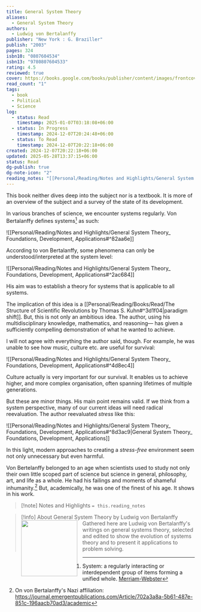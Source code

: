 ```yaml
---
title: General System Theory
aliases:
  - General System Theory
authors:
  - Ludwig von Bertalanffy
publisher: "New York : G. Braziller"
publish: "2003"
pages: 324
isbn10: "0807604534"
isbn13: "9780807604533"
rating: 4.5
reviewed: true
cover: https://books.google.com/books/publisher/content/images/frontcover/N6k2mILtPYIC?fife=w600-h900&source=gbs_api
read_count: "1"
tags:
  - book
  - Political
  - Science
log:
  - status: Read
    timestamp: 2025-01-07T03:18:08+06:00
  - status: In Progress
    timestamp: 2024-12-07T20:24:48+06:00
  - status: To Read
    timestamp: 2024-12-07T20:22:18+06:00
created: 2024-12-07T20:22:18+06:00
updated: 2025-05-28T13:37:15+06:00
status: Read
dg-publish: true
dg-note-icon: "2"
reading_notes: "[[Personal/Reading/Notes and Highlights/General System Theory_  Foundations, Development, Applications|General System Theory:  Foundations, Development, Applications]]"
---
```

This book neither dives deep into the subject nor is a textbook. It is more of an overview of the subject and a survey of the state of its development.

In various branches of science, we encounter systems regularly. Von Bertalanffy defines systems[^1] as such:

![[Personal/Reading/Notes and Highlights/General System Theory_  Foundations, Development, Applications#^82aa6e]]

According to von Bertalanffy, some phenomena can only be understood/interpreted at the system level:

![[Personal/Reading/Notes and Highlights/General System Theory_  Foundations, Development, Applications#^2ac684]]

 His aim was to establish a theory for systems that is applicable to all systems.

The implication of this idea is a [[Personal/Reading/Books/Read/The Structure of Scientific Revolutions by Thomas S. Kuhn#^3d1f04|paradigm shift]]. But, this is not only an ambitious idea. The author, using his multidisciplinary knowledge, mathematics, and reasoning— has given a sufficiently compelling demonstration of what he wanted to achieve.

I will not agree with everything the author said, though. For example, he was unable to see how music, culture etc. are useful for survival:

![[Personal/Reading/Notes and Highlights/General System Theory_  Foundations, Development, Applications#^4d8ec4]]

Culture actually is very important for our survival. It enables us to achieve higher, and more complex organisation, often spanning lifetimes of multiple generations.

But these are minor things. His main point remains valid. If we think from a system perspective, many of our current ideas will need radical reevaluation. The author reevaluated *stress* like this:

![[Personal/Reading/Notes and Highlights/General System Theory_  Foundations, Development, Applications#^8d3ac9|General System Theory_  Foundations, Development, Applications]]

In this light, modern approaches to creating a *stress-free* environment seem not only unnecessary but even harmful.

Von Bertelanffy belonged to an age when scientists used to study not only their own little scoped part of science but science in general, philosophy, art, and life as a whole. He had his failings and moments of shameful inhumanity.[^2] But, academically, he was one of the finest of his age. It shows in his work.


> [!note] Notes and Highlights
> `= this.reading_notes`

> [!info] About General System Theory by Ludwig von Bertalanffy
> <img src="https://books.google.com/books/publisher/content/images/frontcover/N6k2mILtPYIC?fife=w600-h900&source=gbs_api" style="float: left; width: 150px; height: auto; margin-right: 1em;" /> Gathered here are Ludwig von Bertalanffy's writings on general systems theory, selected and edited to show the evolution of systems theory and to present it applications to problem solving.

[^1]: System: a regularly interacting or interdependent group of items forming a unified whole. [Merriam-Webster](https://www.merriam-webster.com/dictionary/system)
[^2]: On von Bertalanffy's Nazi affiliation: https://journal.emergentpublications.com/Article/702a3a8a-5b61-487e-851c-196aacb70ad3/academic 
